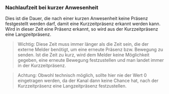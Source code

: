 ﻿### Nachlaufzeit bei kurzer Anwesenheit


Dies ist die Dauer, die nach einer kurzen Anwesenheit keine Präsenz festgestellt werden darf, damit eine Kurzzeitpräsenz erkannt werden kann. Wird in dieser Zeit eine Präsenz erkannt, so wird aus der Kurzzeitpräsenz eine Langzeitpräsenz.

> Wichtig: Diese Zeit muss immer länger als die Zeit sein, die der externe Melder benötigt, um eine erneute Präsenz bzw. Bewegung zu senden. Ist die Zeit zu kurz, wird dem Melder keine Möglichkeit gegeben, eine erneute Bewegung festzustellen und man landet immer in der Kurzzeitpräsenz. 

> Achtung: Obwohl technisch möglich, sollte hier nie der Wert 0 eingetragen werden, da der Kanal dann keine Chance hat, nach der Kurzzeitpräsenz eine Langzeitpräsenz festzustellen.

